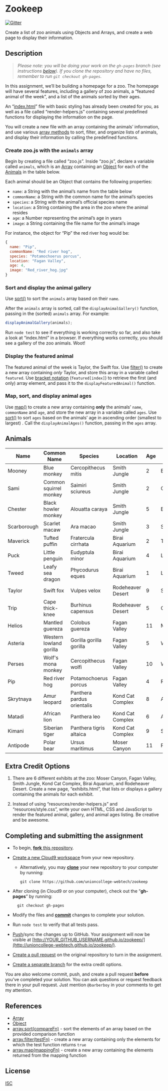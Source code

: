 Zookeep
=======

[![Gitter](https://badges.gitter.im/Join%20Chat.svg)](https://gitter.im/unioncollege-webtech/zookeep?utm_source=badge&utm_medium=badge&utm_campaign=pr-badge)

Create a list of zoo animals using Objects and Arrays, and create a web page to
display their information.


Description
-----------

> _Please note: you will be doing your work on the `gh-pages` branch (see
instructions [below](#completing-and-submitting-the-assignment)).
If you clone the repository and have no files, remember to run `git checkout gh-pages`._

In this assignment, we’ll be building a homepage for a zoo. The homepage will
have several features, including a gallery of zoo animals, a “featured animal of
the week”, and a list of the animals sorted by their ages.

An “[index.html](./index.html)” file with basic styling has already been created
for you, as well as a file called “render-helpers.js” containing several 
predefined functions for displaying the information on the page.

You will create a new file with an array containing the animals’ information, 
and use various [array methods](https://developer.mozilla.org/en-US/docs/Web/JavaScript/Reference/Global_Objects/Array#Methods_2)
to sort, filter, and organize lists of animals, and display their information by 
calling the predefined functions.

### Create zoo.js with the `animals` array

Begin by creating a file called “zoo.js”. Inside “zoo.js”, declare a variable
called `animals`, which is an [Array] containing an [Object] for each of the 
[Animals](#animals) in the table below.

Each animal should be an Object that contains the following properties:

- `name`: a String with the animal’s name from the table below
- `commonName`: a String with the common name for the animal’s species
- `species`: a String with the animal’s official species name
- `location`: a String containing the area in the zoo where the animal resides
- `age`: a Number representing the animal’s age in years
- `image`: a String containing the file name for the animal’s image

For instance, the object for “Pip” the red river hog would be:
  
```javascript
{
  name: "Pip",
  commonName: "Red river hog",
  species: "Potamochoerus porcus",
  location: "Fagan Valley",
  age: 4,
  image: "Red_river_hog.jpg"
}
```

### Sort and display the animal gallery

Use [sort()][array.sort] to sort the `animals` array based on their `name`.

After the `animals` array is sorted, call the `displayAnimalGallery()` function,
passing in the (sorted) `animals` array. For example:

```javascript
displayAnimalGallery(animals);
```

Run `node test` to see if everything is working correctly so far, and also take
a look at “index.html” in a browser. If everything works correctly, you should
see a gallery of the zoo animals. Woot!

### Display the featured animal

The featured animal of the week is Taylor, the Swift fox. Use
[filter()][array.filter] to create a new array containing *only* Taylor, and 
store this array in a variable called `featured`. Use 
[bracket notation](https://developer.mozilla.org/en-US/docs/Web/JavaScript/Reference/Operators/Property_accessors#Bracket_notation)
(`featured[index]`) to retrieve the first (and only) array element, and pass it
to the `displayFeaturedAnimal()` function.

### Map, sort, and display animal ages

Use [map()][array.map] to create a new array containing **only** the animals’ 
`name`, `commonName` and `age`, and store the new array in a variable called
`ages`. Use [sort()][array.sort] to sort `ages` based on the animals’ age in 
ascending order (smallest to largest) . Call the
`displayAnimalAges()` function, passing in the `ages` array.


Animals
-------

| Name | Common Name | Species | Location | Age | Image |
|------|-------------|---------|----------|-----|-------|
| Mooney | Blue monkey | Cercopithecus mitis | Smith Jungle | 2 | Blue_monkey.jpg |
| Sami | Common squirrel monkey | Saimiri sciureus | Smith Jungle | 2 | Common_squirrel_monkey.jpg |
| Chester | Black howler monkey | Alouatta caraya | Smith Jungle | 5 | Black_howler_monkey.jpg |
| Scarborough | Scarlet macaw | Ara macao | Smith Jungle | 3 | Scarlet_macaw.jpg |
| Maverick | Tufted puffin | Fratercula cirrhata | Birai Aquarium | 2 | Tufted_puffin.jpg |
| Puck | Little penguin | Eudyptula minor | Birai Aquarium | 4 | Little_penguin.jpg |
| Tweed | Leafy sea dragon | Phycodurus eques | Birai Aquarium | 1| Leafy_seadragon.jpg |
| Taylor | Swift fox | Vulpes velox | Rodeheaver Desert | 9 | Swift_fox.jpg |
| Trip | Cape thick-knee | Burhinus capensus | Rodeheaver Desert | 5| Cape_thick-knee.jpg |
| Helios | Mantled guereza | Colobus guereza | Fagan Valley | 11 | Mantled_guereza.jpg |
| Asteria | Western lowland gorilla | Gorilla gorilla gorilla | Fagan Valley | 5 | Western_lowland_gorilla.jpg |
| Perses | Wolf's mona monkey | Cercopithecus wolfi | Fagan Valley | 10 | Wolfs_mona_monkey.jpg |
| Pip | Red river hog | Potamochoerus porcus | Fagan Valley | 4 | Red_river_hog.jpg |
| Skrytnaya | Amur leopard | Panthera pardus orientalis | Kond Cat Complex | 8 | Amur_leopard.jpg |
| Matadi | African lion | Panthera leo | Kond Cat Complex | 6 | African_lion.jpg |
| Kimani | Siberian tiger | Panthera tigris altaica | Kond Cat Complex | 9 | Siberian_tiger.jpg |
| Antipode | Polar bear | Ursus maritimus | Moser Canyon | 11 | Polar_bear.jpg |


Extra Credit Options
--------------------

1. There are 6 different exhibits at the zoo: Moser Canyon, Fagan Valley, Smith
Jungle, Kond Cat Complex, Birai Aquarium, and Rodeheaver Desert. Create a new
page, “exhibits.html”, that lists or displays a gallery containing the animals
for each exhibit.

2. Instead of using “resources/render-helpers.js” and “resources/style.css”,
write your own HTML, CSS and JavaScript to render the featured animal,
gallery, and animal ages listing. Be creative and be awesome.


Completing and submitting the assignment
----------------------------------------

- To begin, [**fork** this repository](https://guides.github.com/activities/forking/).
- [Create a new Cloud9 workspace](https://docs.c9.io/docs/setting-up-github-workspace) from your new repository.
  - Alternatively, you may [**clone**](http://gitref.org/creating/#clone) your new repository to your computer by
    running:

        git clone https://github.com/unioncollege-webtech/zookeep

- After cloning (in Cloud9 or on your computer), check out the “**gh-pages**” by running:

        git checkout gh-pages

- Modify the files and [**commit**](http://gitref.org/basic/#commit) changes to complete your solution.
- Run `node test` to verify that all tests pass.
- [Push](http://gitref.org/remotes/#push)/sync the changes up to GitHub. Your assignment will now be visible at [http://YOUR_GITHUB_USERNAME.github.io/zookeep/](http://unioncollege-webtech.github.io/zookeep/).
- [Create a pull request](https://help.github.com/articles/creating-a-pull-request) on the original repository to turn in the assignment.
- [Create a separate branch](http://gitref.org/branching/#branch) for the extra credit options.

You are also welcome commit, push, and create a pull request **before** you’ve 
completed your solution. You can ask questions or request feedback there in your
pull request. Just mention `@barberboy` in your comments to get my attention.


References
----------

- [Array]
- [Object]
- [array.sort(compareFn)][array.sort] - sort the elements of an array based on 
  the provided comparison function
- [array.filter(testFn)][array.filter] - create a new array containing only the
  elements for which the test function returns `true`
- [array.map(mappingFn)][array.map] - create a new array containing the elements
  returned from the mapping function

[Array]: https://developer.mozilla.org/en-US/docs/Web/JavaScript/Reference/Global_Objects/Array
[Object]: https://developer.mozilla.org/en-US/docs/Web/JavaScript/Reference/Operators/Object_initializer
[array.filter]: https://developer.mozilla.org/en-US/docs/Web/JavaScript/Reference/Global_Objects/Array/filter
[array.sort]: https://developer.mozilla.org/en-US/docs/Web/JavaScript/Reference/Global_Objects/Array/sort
[array.map]: https://developer.mozilla.org/en-US/docs/Web/JavaScript/Reference/Global_Objects/Array/map


License
-------

[ISC](./LICENSE)